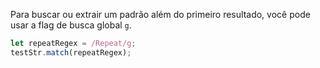 Para buscar ou extrair um padrão além do primeiro resultado, você pode usar a flag de busca global `g`.

```js
let repeatRegex = /Repeat/g;
testStr.match(repeatRegex);
